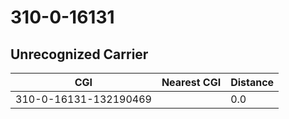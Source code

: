 # 310-0-16131
## Unrecognized Carrier


| CGI | Nearest CGI | Distance |
|-----|-------------|----------|
| 310-0-16131-132190469 |  | 0.0 |

